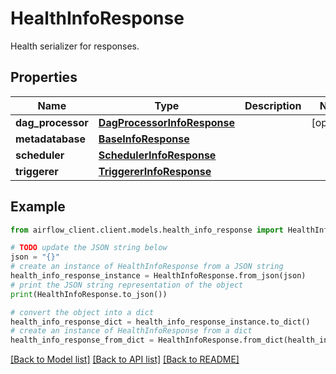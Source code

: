 # HealthInfoResponse

Health serializer for responses.

## Properties

Name | Type | Description | Notes
------------ | ------------- | ------------- | -------------
**dag_processor** | [**DagProcessorInfoResponse**](DagProcessorInfoResponse.md) |  | [optional] 
**metadatabase** | [**BaseInfoResponse**](BaseInfoResponse.md) |  | 
**scheduler** | [**SchedulerInfoResponse**](SchedulerInfoResponse.md) |  | 
**triggerer** | [**TriggererInfoResponse**](TriggererInfoResponse.md) |  | 

## Example

```python
from airflow_client.client.models.health_info_response import HealthInfoResponse

# TODO update the JSON string below
json = "{}"
# create an instance of HealthInfoResponse from a JSON string
health_info_response_instance = HealthInfoResponse.from_json(json)
# print the JSON string representation of the object
print(HealthInfoResponse.to_json())

# convert the object into a dict
health_info_response_dict = health_info_response_instance.to_dict()
# create an instance of HealthInfoResponse from a dict
health_info_response_from_dict = HealthInfoResponse.from_dict(health_info_response_dict)
```
[[Back to Model list]](../README.md#documentation-for-models) [[Back to API list]](../README.md#documentation-for-api-endpoints) [[Back to README]](../README.md)


